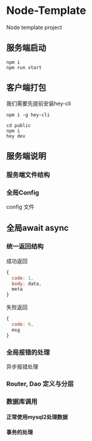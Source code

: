 # Node-Template
Node template project

## 服务端启动
``` shell
npm i
npm run start
```

## 客户端打包
我们需要先提前安装hey-cli

``` shell
npm i -g hey-cli
```

``` shell
cd public
npm i
hey dev
```

## 服务端说明

### 服务端文件结构

### 全局Config

config 文件

## 全局await async

### 统一返回结构

成功返回
``` javascript
{
  code: 1,
  body: data,
  meta
}
```

失败返回
``` javascript
{
  code: 0,
  msg
}
```


### 全局报错的处理

异步报错处理

### Router, Dao 定义与分层


### 数据库调用

#### 正常使用mysql2处理数据

#### 事务的处理